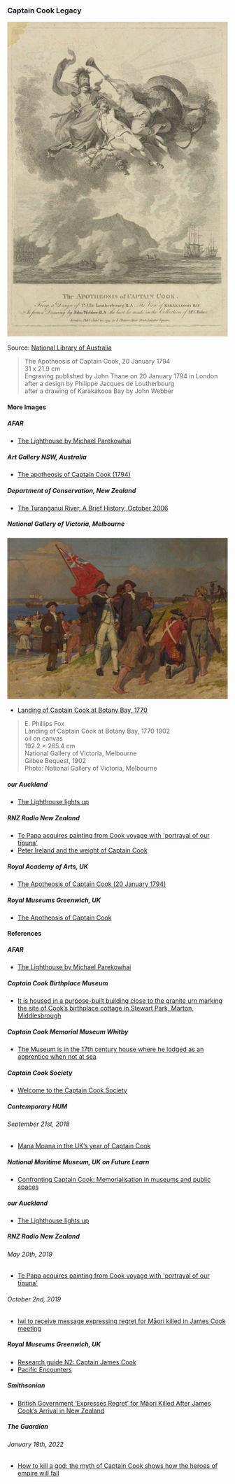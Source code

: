 ### Captain Cook Legacy

![The apotheosis of Captain Cook](pictures/nla.obj-135692347-1.jpg)

Source: [National Library of Australia](https://catalogue.nla.gov.au/Record/2065859)

> The Apotheosis of Captain Cook, 20 January 1794  
> 31 x 21.9 cm  
> Engraving published by John Thane on 20 January 1794 in London  
> after a design by Philippe Jacques de Loutherbourg  
> after a drawing of Karakakooa Bay by John Webber  

#### More Images

##### AFAR

* [The Lighthouse by Michael Parekowhai](https://www.afar.com/places/the-lighthouse-by-michael-parekowhai-auckland)

##### Art Gallery NSW, Australia

* [The apotheosis of Captain Cook (1794)](https://www.artgallery.nsw.gov.au/collection/works/15.1992/)

##### Department of Conservation, New Zealand

* [The Turanganui River, A Brief History, October 2006](https://www.doc.govt.nz/Documents/conservation/historic/by-region/echb/turanganui-river-history.pdf)

##### National Gallery of Victoria, Melbourne

![Landing of Captain Cook at Botany Bay, 1770](pictures/EPhillipsFOX-LandingofC-Dd102353.jpg)

* [Landing of Captain Cook at Botany Bay, 1770](https://www.ngv.vic.gov.au/explore/collection/work/5576/)

> E. Phillips Fox  
> Landing of Captain Cook at Botany Bay, 1770 1902  
> oil on canvas  
> 192.2 × 265.4 cm  
> National Gallery of Victoria, Melbourne  
> Gilbee Bequest, 1902  
> Photo: National Gallery of Victoria, Melbourne  

##### our Auckland

* [The Lighthouse lights up](https://ourauckland.aucklandcouncil.govt.nz/news/2017/02/the-lighthouse-michael-parekowhai/)

##### RNZ Radio New Zealand

* [Te Papa acquires painting from Cook voyage with 'portrayal of our tīpuna'](https://www.rnz.co.nz/news/national/389655/te-papa-acquires-painting-from-cook-voyage-with-portrayal-of-our-tipuna)
* [Peter Ireland and the weight of Captain Cook](https://www.rnz.co.nz/national/programmes/standing-room-only/audio/2018689935/peter-ireland-and-the-weight-of-captain-cook)

##### Royal Academy of Arts, UK

* [The Apotheosis of Captain Cook (20 January 1794)](https://www.royalacademy.org.uk/art-artists/work-of-art/the-apotheosis-of-captain-cook)

##### Royal Museums Greenwich, UK

* [The Apotheosis of Captain Cook](https://www.rmg.co.uk/collections/objects/rmgc-object-107046)

#### References

##### AFAR

* [The Lighthouse by Michael Parekowhai](https://www.afar.com/places/the-lighthouse-by-michael-parekowhai-auckland)

##### Captain Cook Birthplace Museum

* [ It is housed in a purpose-built building close to the granite urn marking the site of Cook’s birthplace cottage in Stewart Park, Marton, Middlesbrough](https://www.captcook-ne.co.uk/ccbm/)

##### Captain Cook Memorial Museum Whitby

* [The Museum is in the 17th century house where he lodged as an apprentice when not at sea](https://www.cookmuseumwhitby.co.uk/)

##### Captain Cook Society

* [Welcome to the Captain Cook Society](https://www.captaincooksociety.com/)

##### Contemporary HUM

###### September 21st, 2018

* [Mana Moana in the UK’s year of Captain Cook](https://contemporaryhum.com/writing/mana-moana-in-the-uks-year-of-captain-cook/)

##### National Maritime Museum, UK on Future Learn

* [Confronting Captain Cook: Memorialisation in museums and public spaces](https://www.futurelearn.com/courses/captain-cook)

##### our Auckland

* [The Lighthouse lights up](https://ourauckland.aucklandcouncil.govt.nz/news/2017/02/the-lighthouse-michael-parekowhai/)

##### RNZ Radio New Zealand

###### May 20th, 2019

* [Te Papa acquires painting from Cook voyage with 'portrayal of our tīpuna'](https://www.rnz.co.nz/news/national/389655/te-papa-acquires-painting-from-cook-voyage-with-portrayal-of-our-tipuna)

###### October 2nd, 2019

* [Iwi to receive message expressing regret for Māori killed in James Cook meeting](https://www.rnz.co.nz/news/te-manu-korihi/400095/iwi-to-receive-message-expressing-regret-for-maori-killed-in-james-cook-meeting)

##### Royal Museums Greenwich, UK

* [Research guide N2: Captain James Cook](https://www.rmg.co.uk/collections/research-guides/research-guide-n2-captain-james-cook)
* [Pacific Encounters](https://www.rmg.co.uk/national-maritime-museum/attractions/sackler-gallery-pacific-encounters)

##### Smithsonian

* [British Government ‘Expresses Regret’ for Māori Killed After James Cook’s Arrival in New Zealand](https://www.smithsonianmag.com/smart-news/british-government-expresses-regret-maori-killed-after-james-cooks-arrival-new-zealand-180973270/)

##### The Guardian

###### January 18th, 2022

* [How to kill a god: the myth of Captain Cook shows how the heroes of empire will fall](https://www.theguardian.com/news/2022/jan/18/how-to-kill-a-god-captain-cook-myth-shows-how-heroes-of-empire-will-fall)

